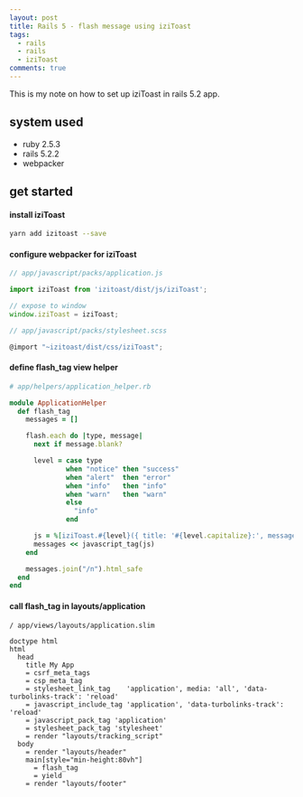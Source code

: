 ```yaml
---
layout: post
title: Rails 5 - flash message using iziToast
tags:
  - rails
  - rails
  - iziToast
comments: true
---
```

This is my note on how to set up iziToast in rails 5.2 app.



## system used

- ruby 2.5.3
- rails 5.2.2
- webpacker

## get started

#### install iziToast

```bash
yarn add izitoast --save
```

#### configure webpacker for iziToast

```js
// app/javascript/packs/application.js

import iziToast from 'izitoast/dist/js/iziToast';

// expose to window
window.iziToast = iziToast;
```

```js
// app/javascript/packs/stylesheet.scss

@import "~izitoast/dist/css/iziToast";
```

#### define flash_tag view helper

```rb
# app/helpers/application_helper.rb

module ApplicationHelper
  def flash_tag
    messages = []

    flash.each do |type, message|
      next if message.blank?

      level = case type
              when "notice" then "success"
              when "alert"  then "error"
              when "info"   then "info"
              when "warn"   then "warn"
              else
                "info"
              end

      js = %[iziToast.#{level}({ title: '#{level.capitalize}:', message: "#{message}" });]
      messages << javascript_tag(js)
    end

    messages.join("/n").html_safe
  end
end
```

#### call flash_tag in layouts/application

```slim
/ app/views/layouts/application.slim

doctype html
html
  head
    title My App
    = csrf_meta_tags
    = csp_meta_tag
    = stylesheet_link_tag    'application', media: 'all', 'data-turbolinks-track': 'reload'
    = javascript_include_tag 'application', 'data-turbolinks-track': 'reload'
    = javascript_pack_tag 'application'
    = stylesheet_pack_tag 'stylesheet'
    = render "layouts/tracking_script"
  body
    = render "layouts/header"
    main[style="min-height:80vh"]
      = flash_tag
      = yield
    = render "layouts/footer"
```
